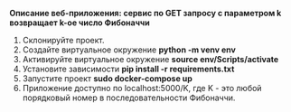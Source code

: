 <b>Описание веб-приложения:
сервис по GET запросу с параметром k возвращает k-ое число Фибоначчи</b>

1. Склонируйте проект.
2. Создайте виртуальное окружение <b>python -m venv env</b>
3. Активируйте виртуальное окружение <b>source env/Scripts/activate</b>
4. Установите зависимости <b>pip install -r requirements.txt</b>
5. Запустите проект <b>sudo docker-compose up</b>
6. Приложение доступно по localhost:5000/K, где K - это любой порядковый номер в последовательности Фибоначчи.
